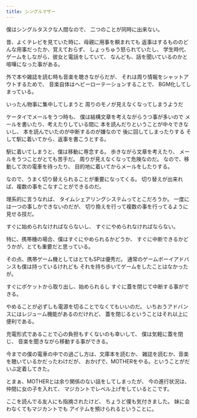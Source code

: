 ```yaml
---
title: シングルマザー
---
```

僕はシングルタスクな人間なので、
二つのことが同時に出来ない。

昔、よくテレビを見ていた時に、母親に用事を頼まれても
返事はするもののどんな用事だったか、覚えておらず、
しょっちゅう怒られていたし、
学生時代、ゲームをしながら、彼女と電話をしていて、
なんども、話を聞いているのかと喧嘩になった事がある。

外で本や雑誌を読む時も音楽を聴きながらだが、
それは周り情報をシャットアウトするためで、
音楽自体はヘビーローテーションすることで、
BGM化してしまっている。

いったん物事に集中してしまうと
周りのモノが見えなくなってしまうようだ

ケータイでメールをうつ時も、
僕は結構文章を考えながらうつ事が多いので
メールを書いたり、考えたりしている間に
本を読んだりということが中々できないし、
本を読んでいたのが中断するのが嫌なので
後に回してしまったりする
そして駅に着いてから、返事を書こうとする。

駅に着いてしまうと、僕は移動に専念する。
歩きながら文章を考えたり、
メールをうつことがとても苦手だ。
周りが見えなくなって危険なのだ。
なので、移動して次の電車を待ったり、
目的地に着いてからメールをしたりする。

なので、うまく切り替えられることが重要になってくる。
切り替えが出来れば、複数の事をこなすことができるのだ。

理系的に言うなれば、
タイムシェアリングシステムってとこだろうか。
一度には一つの事しかできないのだが、
切り換えを行って複数の事を行ってるように見せる技だ。

すぐに始められなければならないし、
すぐにやめられなければならない。

特に、携帯機の場合、僕はすぐにやめられるかどうか、
すぐに中断できるかどうかが、とても重要だと思っている。

その点、携帯ゲーム機としてはとてもSPは優秀だ。
通常のゲームボーイアドバンスも僕は持っているけれども
それを持ち歩いてゲームをしたことはなかったが。

すぐにポケットから取り出し、始められるし
すぐに蓋を閉じて中断する事ができる。

やめることが必ずしも電源を切ることでなくてもいいのだ。
いちおうアドバンスにはレジューム機能があるのだけれど、
蓋を閉じるということはそれ以上に便利である。

充電形式であることで心の負担もすくないのも幸いして、
僕は気軽に蓋を閉じ、
音楽を聞きながら移動する事ができる。

今までの僕の電車の中での過ごし方は、文庫本を読むか、
雑誌を読むか、音楽を聴いているかだったわけだが、
おかげで、MOTHERをやる。ということがだいぶ定着してきた。

とまぁ、MOTHERとは余り関係のない話をしてしまったが、
今の進行状況は、仲間に女の子を入れて、
マジカントでレベル上げをしているとこです。


ここを読んでる友人にも指摘されたけど、
ちょうど僕も気付きました。
妹に会わなくてもマジカントでも
アイテムを預けられるということに。
